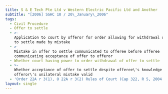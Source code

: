 ```yaml
---
title: S & E Tech Pte Ltd v Western Electric Pacific Ltd and Another
subtitle: "[2006] SGHC 10 / 20\_January\_2006"
tags:
  - Civil Procedure
  - Offer to settle
  - >-
    Application to court by offeror for order allowing for withdrawal of offer
    to settle made by mistake
  - >-
    Mistake in offer to settle communicated to offeree before offeree
    communicating acceptance of offer to offeror
  - Whether court having power to order withdrawal of offer to settle
  - >-
    Whether acceptance of offer to settle despite offeree\'s knowledge of
    offeror\'s unilateral mistake valid
  - 'Order 22A r 3(1), O 22A r 3(2) Rules of Court (Cap 322, R 5, 2004 Rev Ed)'
layout: single
---
```


